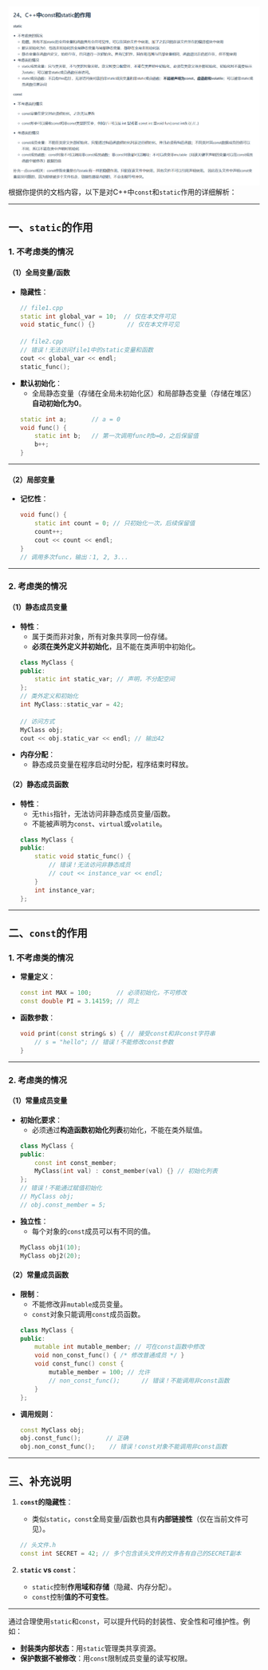 ![alt text](24image1.png)
根据你提供的文档内容，以下是对C++中`const`和`static`作用的详细解析：

---

## **一、`static`的作用**

### **1. 不考虑类的情况**
#### （1）全局变量/函数
- **隐藏性**：
  ```cpp
  // file1.cpp
  static int global_var = 10;  // 仅在本文件可见
  void static_func() {}         // 仅在本文件可见

  // file2.cpp
  // 错误！无法访问file1中的static变量和函数
  cout << global_var << endl;
  static_func();
  ```
- **默认初始化**：
  - 全局静态变量（存储在全局未初始化区）和局部静态变量（存储在堆区）**自动初始化为0**。
  ```cpp
  static int a;       // a = 0
  void func() {
      static int b;   // 第一次调用func时b=0，之后保留值
      b++;
  }
  ```

---

#### （2）局部变量
- **记忆性**：
  ```cpp
  void func() {
      static int count = 0; // 只初始化一次，后续保留值
      count++;
      cout << count << endl;
  }
  // 调用多次func，输出：1, 2, 3...
  ```

---

### **2. 考虑类的情况**
#### （1）静态成员变量
- **特性**：
  - 属于类而非对象，所有对象共享同一份存储。
  - **必须在类外定义并初始化**，且不能在类声明中初始化。
  ```cpp
  class MyClass {
  public:
      static int static_var; // 声明，不分配空间
  };
  // 类外定义和初始化
  int MyClass::static_var = 42;

  // 访问方式
  MyClass obj;
  cout << obj.static_var << endl; // 输出42
  ```
- **内存分配**：
  - 静态成员变量在程序启动时分配，程序结束时释放。

#### （2）静态成员函数
- **特性**：
  - 无`this`指针，无法访问非静态成员变量/函数。
  - 不能被声明为`const`、`virtual`或`volatile`。
  ```cpp
  class MyClass {
  public:
      static void static_func() {
          // 错误！无法访问非静态成员
          // cout << instance_var << endl;
      }
      int instance_var;
  };
  ```

---

## **二、`const`的作用**

### **1. 不考虑类的情况**
- **常量定义**：
  ```cpp
  const int MAX = 100;       // 必须初始化，不可修改
  const double PI = 3.14159; // 同上
  ```
- **函数参数**：
  ```cpp
  void print(const string& s) { // 接受const和非const字符串
      // s = "hello"; // 错误！不能修改const参数
  }
  ```

---

### **2. 考虑类的情况**
#### （1）常量成员变量
- **初始化要求**：
  - 必须通过**构造函数初始化列表**初始化，不能在类外赋值。
  ```cpp
  class MyClass {
  public:
      const int const_member;
      MyClass(int val) : const_member(val) {} // 初始化列表
  };
  // 错误！不能通过赋值初始化
  // MyClass obj;
  // obj.const_member = 5;
  ```
- **独立性**：
  - 每个对象的`const`成员可以有不同的值。
  ```cpp
  MyClass obj1(10);
  MyClass obj2(20);
  ```

#### （2）常量成员函数
- **限制**：
  - 不能修改非`mutable`成员变量。
  - `const`对象只能调用`const`成员函数。
  ```cpp
  class MyClass {
  public:
      mutable int mutable_member; // 可在const函数中修改
      void non_const_func() { /* 修改普通成员 */ }
      void const_func() const {
          mutable_member = 100; // 允许
          // non_const_func();      // 错误！不能调用非const函数
      }
  };
  ```
- **调用规则**：
  ```cpp
  const MyClass obj;
  obj.const_func();       // 正确
  obj.non_const_func();    // 错误！const对象不能调用非const函数
  ```

---

## **三、补充说明**
1. **`const`的隐藏性**：
   - 类似`static`，`const`全局变量/函数也具有**内部链接性**（仅在当前文件可见）。
   ```cpp
   // 头文件.h
   const int SECRET = 42; // 多个包含该头文件的文件各有自己的SECRET副本
   ```

2. **`static` vs `const`**：
   - `static`控制**作用域和存储**（隐藏、内存分配）。
   - `const`控制**值的不可变性**。

---

通过合理使用`static`和`const`，可以提升代码的封装性、安全性和可维护性。例如：
- **封装类内部状态**：用`static`管理类共享资源。
- **保护数据不被修改**：用`const`限制成员变量的读写权限。